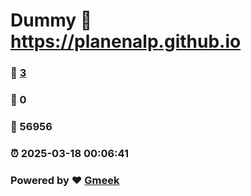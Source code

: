 # Dummy :link: https://planenalp.github.io 
### :page_facing_up: [3](https://planenalp.github.io/tag.html) 
### :speech_balloon: 0 
### :hibiscus: 56956 
### :alarm_clock: 2025-03-18 00:06:41 
### Powered by :heart: [Gmeek](https://github.com/Meekdai/Gmeek)
